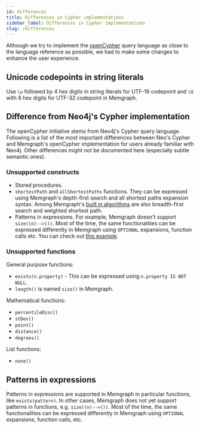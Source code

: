 ```yaml
---
id: differences
title: Differences in Cypher implementations
sidebar_label: Differences in Cypher implementations
slug: /differences
---
```


Although we try to implement the [openCypher](https://www.opencypher.org/) query
language as close to the language reference as possible, we had to make some
changes to enhance the user experience.

## Unicode codepoints in string literals

Use `\u` followed by 4 hex digits in string literals for UTF-16 codepoint and
`\U` with 8 hex digits for UTF-32 codepoint in Memgraph.

## Difference from Neo4j's Cypher implementation

The openCypher initiative stems from Neo4j's Cypher query language. Following is
a list of the most important differences between Neo's Cypher and Memgraph's
openCypher implementation for users already familiar with Neo4j. Other
differences might not be documented here (especially subtle semantic ones).

### Unsupported constructs

- Stored procedures.
- `shortestPath` and `allShortestPaths` functions. They can be expressed using
  Memgraph's depth-first search and all shortest paths expansion syntax. Among
  Memgraph's [built in
  algorithms](/memgraph/reference-guide/built-in-graph-algorithms) are also
  breadth-first search and weighted shortest path.  
- Patterns in expressions. For example, Memgraph doesn't support
  `size((n)-->())`. Most of the time, the same functionalities can be expressed
  differently in Memgraph using `OPTIONAL` expansions, function calls etc. You
  can check out [this example](#patterns-in-expressions).

### Unsupported functions

General purpose functions:

- `exists(n.property)` - This can be expressed using `n.property IS NOT NULL`.
- `length()` is named `size()` in Memgraph.

Mathematical functions:

- `percentileDisc()`
- `stDev()`
- `point()`
- `distance()`
- `degrees()`

List functions:

- `none()`

## Patterns in expressions

Patterns in expressions are supported in Memgraph in particular functions, like `exists(pattern)`.
In other cases, Memgraph does not yet support patterns in functions, e.g. `size((n)-->())`.
Most of the time, the same functionalities can be expressed differently in Memgraph
using `OPTIONAL` expansions, function calls, etc.
